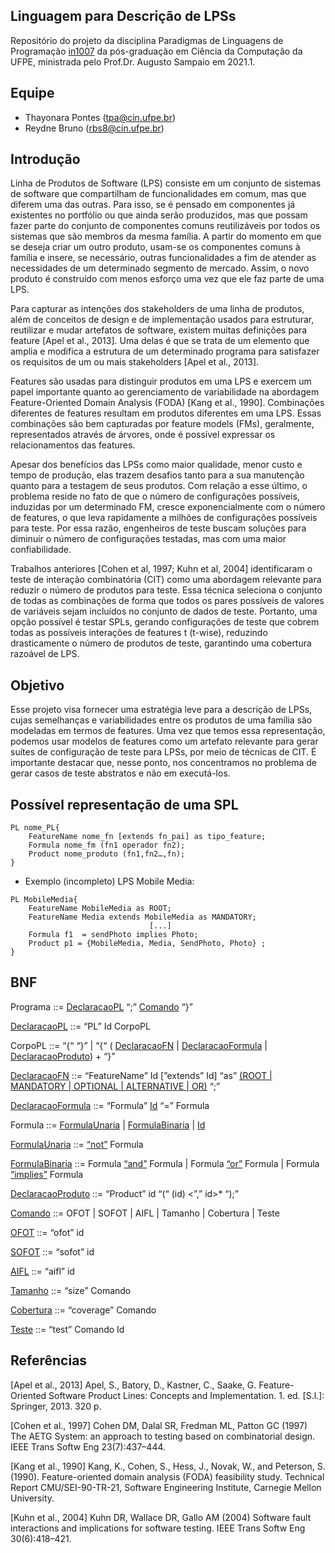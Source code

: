 ## Linguagem para Descrição de LPSs

Repositório do projeto da disciplina Paradigmas de Linguagens de Programação [in1007](https://www.cin.ufpe.br/~in1007/) da pós-graduação em Ciência da Computação da UFPE, ministrada pelo Prof.Dr. Augusto Sampaio em 2021.1.

## Equipe
- Thayonara Pontes (tpa@cin.ufpe.br) 
- Reydne Bruno (rbs8@cin.ufpe.br)

## Introdução

Linha de Produtos de Software (LPS) consiste em um conjunto de sistemas de software que compartilham de funcionalidades em comum, mas que diferem uma das outras. Para isso, se é pensado em componentes já existentes no portfólio ou que ainda serão produzidos, mas que possam fazer parte do conjunto de componentes comuns reutilizáveis por todos os sistemas que são membros da mesma família. A partir do momento em que se deseja criar um outro produto, usam-se os componentes comuns à família e insere, se necessário, outras funcionalidades a fim de atender as necessidades de um determinado segmento de mercado. Assim, o novo produto é construído com menos esforço uma vez que ele faz parte de uma LPS.

Para capturar as intenções dos stakeholders de uma linha de produtos, além de conceitos de design e de implementação usados para estruturar, reutilizar e mudar artefatos de software, existem muitas definições para feature [Apel et al., 2013]. Uma delas é que se trata de um elemento que amplia e modifica a estrutura de um determinado programa para satisfazer os requisitos de um ou mais stakeholders [Apel et al., 2013].

Features são usadas para distinguir produtos em uma LPS e exercem um papel importante quanto ao gerenciamento de variabilidade na abordagem Feature-Oriented Domain Analysis
(FODA) [Kang et al., 1990]. Combinações diferentes de features resultam em produtos diferentes em uma LPS. Essas combinações são bem capturadas por feature models (FMs), geralmente, representados através de árvores, onde é possível expressar os relacionamentos das features.

Apesar dos benefícios das LPSs como maior qualidade, menor custo e tempo de produção, elas trazem desafios tanto para a sua manutenção quanto para a testagem de seus produtos. Com relação a esse último, o problema reside no fato de que o  número de configurações possíveis, induzidas por um determinado FM, cresce exponencialmente com o número de features, o que leva rapidamente a milhões de configurações possíveis para teste. Por essa razão, engenheiros de teste buscam soluções para diminuir o número de configurações testadas, mas com uma maior confiabilidade. 

Trabalhos anteriores [Cohen et al, 1997; Kuhn et al, 2004] identificaram o teste de interação combinatória (CIT) como uma abordagem relevante para reduzir o número de produtos para teste. Essa técnica seleciona o conjunto de todas as combinações de forma que todos os pares possíveis de valores de variáveis ​​sejam incluídos no conjunto de dados de teste. Portanto, uma opção possível é testar SPLs, gerando configurações de teste que cobrem todas as possíveis interações de features t (t-wise), reduzindo drasticamente o número de produtos de teste, garantindo uma cobertura razoável de LPS.

## Objetivo

Esse projeto visa fornecer uma estratégia leve para a descrição de LPSs, cujas semelhanças e variabilidades entre os produtos de uma família são modeladas em termos de features. Uma vez que temos essa representação, podemos usar modelos de features como um artefato relevante para gerar suítes de configuração de teste para LPSs, por meio de técnicas de CIT. É importante destacar que, nesse ponto, nos concentramos no problema de gerar casos de teste abstratos e não em executá-los.

## Possível representação de uma SPL

```
PL nome_PL{
	FeatureName nome_fn [extends fn_pai] as tipo_feature;
	Formula nome_fm (fn1 operador fn2);
	Product nome_produto (fn1,fn2…,fn);
}
```

- Exemplo (incompleto) LPS Mobile Media:
```
PL MobileMedia{
	FeatureName MobileMedia as ROOT;
	FeatureName Media extends MobileMedia as MANDATORY;
						       [...]
	Formula f1  = sendPhoto implies Photo;
	Product p1 = {MobileMedia, Media, SendPhoto, Photo} ;
} 
```

## BNF
Programa ::= [DeclaracaoPL](https://github.com/Thayonara/plp2021_project/blob/master/src/implementations/PLDeclaration.java)  “;”  [Comando](https://github.com/Thayonara/plp2021_project/blob/master/src/command/Command.java) “}”

[DeclaracaoPL](https://github.com/Thayonara/plp2021_project/blob/master/src/implementations/PLDeclaration.java) ::= “PL” Id CorpoPL

CorpoPL ::= “{“ “}”
	      | “{“ ( [DeclaracaoFN](https://github.com/Thayonara/plp2021_project/blob/master/src/implementations/FeatureNameDeclaration.java) | [DeclaracaoFormula](https://github.com/Thayonara/plp2021_project/blob/master/src/implementations/Formula.java) | [DeclaracaoProduto](https://github.com/Thayonara/plp2021_project/blob/master/src/implementations/ProductDeclaration.java)) + “}”
	      
[DeclaracaoFN](https://github.com/Thayonara/plp2021_project/blob/master/src/implementations/FeatureNameDeclaration.java) ::= “FeatureName” Id [”extends” Id] “as” [(ROOT 
| MANDATORY
| OPTIONAL
| ALTERNATIVE 
| OR)](https://github.com/Thayonara/plp2021_project/blob/master/src/types/FNTypeClass.java) “;”



[DeclaracaoFormula](https://github.com/Thayonara/plp2021_project/blob/master/src/implementations/FormDeclaration.java) ::= “Formula” [Id](https://github.com/Thayonara/plp2021_project/blob/master/src/implementations/Formula.java) “=” Formula

Formula ::= [FormulaUnaria](https://github.com/Thayonara/plp2021_project/blob/master/src/implementations/UnaryFormula.java) 
| [FormulaBinaria](https://github.com/Thayonara/plp2021_project/blob/master/src/implementations/BinaryFormula.java) 
| [Id](https://github.com/Thayonara/plp2021_project/blob/master/src/implementations/Id.java)

[FormulaUnaria](https://github.com/Thayonara/plp2021_project/blob/master/src/implementations/UnaryFormula.java) ::= [“not”](https://github.com/Thayonara/plp2021_project/blob/master/src/implementations/NotForm.java) Formula

[FormulaBinaria](https://github.com/Thayonara/plp2021_project/blob/master/src/implementations/BinaryFormula.java) ::= Formula [“and”](https://github.com/Thayonara/plp2021_project/blob/master/src/implementations/AndForm.java) Formula 
| Formula [“or”](https://github.com/Thayonara/plp2021_project/blob/master/src/implementations/OrForm.java) Formula
| Formula [“implies”](https://github.com/Thayonara/plp2021_project/blob/master/src/implementations/ImpliesForm.java) Formula

[DeclaracaoProduto](https://github.com/Thayonara/plp2021_project/blob/master/src/implementations/ProductDeclaration.java) ::= “Product” id “(“ (id) <”,” id>* “);”

[Comando](https://github.com/Thayonara/plp2021_project/blob/master/src/command/Command.java) ::= OFOT 
| SOFOT 
| AIFL 
| Tamanho 
| Cobertura 
| Teste 


[OFOT](https://github.com/Thayonara/plp2021_project/blob/master/src/command/Ofot.java) ::= “ofot” id 

[SOFOT](https://github.com/Thayonara/plp2021_project/blob/master/src/command/Sofot.java) ::= “sofot” id 

[AIFL](https://github.com/Thayonara/plp2021_project/blob/master/src/command/TwoWay.java) ::= “aifl” id 

[Tamanho](https://github.com/Thayonara/plp2021_project/blob/master/src/command/Size.java) ::= “size” Comando

[Cobertura](https://github.com/Thayonara/plp2021_project/blob/master/src/command/Covarage.java) ::= “coverage” Comando

[Teste](https://github.com/Thayonara/plp2021_project/blob/master/src/command/Test.java) ::= “test” Comando Id

		      
## Referências

[Apel et al., 2013] Apel, S., Batory, D., Kastner, C., Saake, G. Feature-Oriented Software Product Lines: Concepts and Implementation. 1. ed. [S.l.]: Springer, 2013. 320 p.

[Cohen et al., 1997] Cohen DM, Dalal SR, Fredman ML, Patton GC (1997) The AETG System: an approach to testing based on combinatorial design. IEEE Trans Softw Eng 23(7):437–444.

[Kang et al., 1990] Kang, K., Cohen, S., Hess, J., Novak, W., and Peterson, S. (1990). Feature-oriented domain analysis (FODA) feasibility study. Technical Report CMU/SEI-90-TR-21, Software Engineering Institute, Carnegie Mellon University.

[Kuhn et al., 2004] Kuhn DR, Wallace DR, Gallo AM (2004) Software fault interactions and implications for software testing. IEEE Trans Softw Eng 30(6):418–421.

